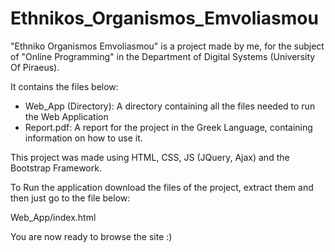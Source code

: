 # Ethnikos_Organismos_Emvoliasmou

"Ethniko Organismos Emvoliasmou" is a project made by me, for the subject of "Online Programming" in the Department of Digital Systems (University Of Piraeus).

It contains the files below:
- Web_App (Directory): A directory containing all the files needed to run the Web Application
- Report.pdf: A report for the project in the Greek Language, containing information on how to use it.

This project was made using HTML, CSS, JS (JQuery, Ajax) and the Bootstrap Framework.

To Run the application download the files of the project, extract them and then just go to the file below:

Web_App/index.html

You are now ready to browse the site :)
